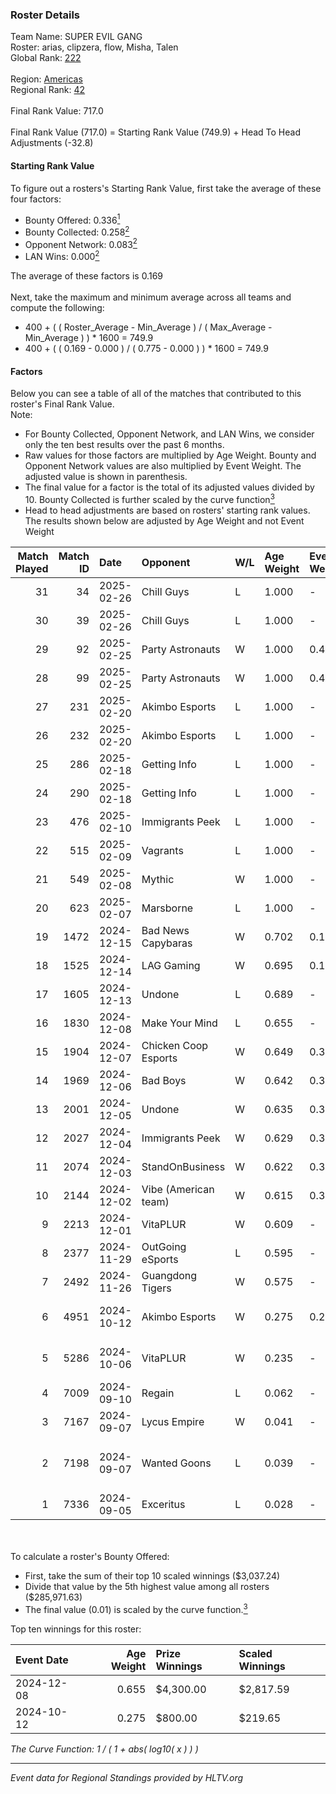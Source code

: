 ### Roster Details<br />
Team Name: SUPER EVIL GANG<br />
Roster: arias, clipzera, flow, Misha, Talen<br />
Global Rank: [222](../../standings_global_2025_02_28.md)<br />
<br />
Region: [Americas]( ../../standings_americas_2025_02_28.md)<br />
Regional Rank: [42]( ../../standings_americas_2025_02_28.md)<br />
<br />
Final Rank Value:  717.0<br />
<br />
Final Rank Value (717.0) = Starting Rank Value (749.9) + Head To Head Adjustments (-32.8)<br />

#### Starting Rank Value<br />
To figure out a rosters's Starting Rank Value, first take the average of these four factors:<br />
- Bounty Offered: 0.336[<sup>1</sup>](#table2)
- Bounty Collected: 0.258[<sup>2</sup>](#table1)
- Opponent Network: 0.083[<sup>2</sup>](#table1)
- LAN Wins: 0.000[<sup>2</sup>](#table1)

The average of these factors is 0.169<br />
<br />
Next, take the maximum and minimum average across all teams and compute the following:<br />
- 400 + ( ( Roster_Average - Min_Average ) / ( Max_Average - Min_Average ) ) * 1600 = 749.9
- 400 + ( ( 0.169 - 0.000 ) / ( 0.775 - 0.000 ) ) * 1600 = 749.9


#### Factors<br />
Below you can see a table of all of the matches that contributed to this roster's Final Rank Value.<br />
Note:<br />

- For Bounty Collected, Opponent Network, and LAN Wins, we consider only the ten best results over the past 6 months.
- Raw values for those factors are multiplied by Age Weight. Bounty and Opponent Network values are also multiplied by Event Weight. The adjusted value is shown in parenthesis.
- The final value for a factor is the total of its adjusted values divided by 10. Bounty Collected is further scaled by the curve function[<sup>3</sup>](#curveFunction)
- Head to head adjustments are based on rosters' starting rank values. The results shown below are adjusted by Age Weight and not Event Weight
<span id="table1"></span><br />


| Match Played | Match ID | Date       | Opponent             | W/L | Age Weight | Event Weight | Bounty Collected | Opponent Network | LAN Wins  | H2H Adj. | Roster                                         |
| -: | -: | :- | :- | :- | :- | :- | :- | :- | :- | -: | :- |
|           31 |       34 | 2025-02-26 | Chill Guys           | L   | 1.000      | -            | -                | -                | -         |    -7.42 | arias, clipzera, flow, Misha, Talen            |
|           30 |       39 | 2025-02-26 | Chill Guys           | L   | 1.000      | -            | -                | -                | -         |    -7.91 | arias, clipzera, flow, Misha, Talen            |
|           29 |       92 | 2025-02-25 | Party Astronauts     | W   | 1.000      | 0.477        | 0.009 (0.004)    | 0.557 (0.266)    | 0 (0.000) |    21.01 | arias, clipzera, flow, Misha, Talen            |
|           28 |       99 | 2025-02-25 | Party Astronauts     | W   | 1.000      | 0.477        | 0.009 (0.004)    | 0.557 (0.266)    | 0 (0.000) |    22.65 | arias, clipzera, flow, Misha, Talen            |
|           27 |      231 | 2025-02-20 | Akimbo Esports       | L   | 1.000      | -            | -                | -                | -         |   -14.57 | arias, clipzera, flow, Misha, Talen            |
|           26 |      232 | 2025-02-20 | Akimbo Esports       | L   | 1.000      | -            | -                | -                | -         |   -15.91 | arias, clipzera, flow, Misha, Talen            |
|           25 |      286 | 2025-02-18 | Getting Info         | L   | 1.000      | -            | -                | -                | -         |    -7.03 | arias, clipzera, flow, Misha, Talen            |
|           24 |      290 | 2025-02-18 | Getting Info         | L   | 1.000      | -            | -                | -                | -         |    -7.48 | arias, clipzera, flow, Misha, Talen            |
|           23 |      476 | 2025-02-10 | Immigrants Peek      | L   | 1.000      | -            | -                | -                | -         |   -19.90 | arias, clipzera, flow, Misha, Talen            |
|           22 |      515 | 2025-02-09 | Vagrants             | L   | 1.000      | -            | -                | -                | -         |   -12.57 | arias, clipzera, flow, Misha, Talen            |
|           21 |      549 | 2025-02-08 | Mythic               | W   | 1.000      | -            | -                | -                | 0 (0.000) |     5.88 | arias, clipzera, flow, Misha, Talen            |
|           20 |      623 | 2025-02-07 | Marsborne            | L   | 1.000      | -            | -                | -                | -         |   -22.16 | arias, clipzera, Flow, Misha, Talen            |
|           19 |     1472 | 2024-12-15 | Bad News Capybaras   | W   | 0.702      | 0.143        | 0.001 (0.000)    | 0.224 (0.022)    | 0 (0.000) |     7.98 | arias, clipzera, Keiti, Misha, Talen           |
|           18 |     1525 | 2024-12-14 | LAG Gaming           | W   | 0.695      | 0.143        | 0.002 (0.000)    | -                | 0 (0.000) |     6.31 | arias, clipzera, Keiti, Misha, Talen           |
|           17 |     1605 | 2024-12-13 | Undone               | L   | 0.689      | -            | -                | -                | -         |    -9.65 | arias, clipzera, Keiti, Misha, Talen           |
|           16 |     1830 | 2024-12-08 | Make Your Mind       | L   | 0.655      | -            | -                | -                | -         |   -11.08 | arias, clipzera, flow, Misha, Talen            |
|           15 |     1904 | 2024-12-07 | Chicken Coop Esports | W   | 0.649      | 0.372        | 0.008 (0.002)    | 0.203 (0.049)    | 0 (0.000) |     7.98 | arias, clipzera, flow, Misha, Talen            |
|           14 |     1969 | 2024-12-06 | Bad Boys             | W   | 0.642      | 0.372        | 0.005 (0.001)    | 0.155 (0.037)    | 0 (0.000) |     7.57 | arias, clipzera, flow, Misha, Talen            |
|           13 |     2001 | 2024-12-05 | Undone               | W   | 0.635      | 0.372        | 0.003 (0.001)    | 0.334 (0.079)    | 0 (0.000) |    11.04 | arias, clipzera, flow, Misha, Talen            |
|           12 |     2027 | 2024-12-04 | Immigrants Peek      | W   | 0.629      | 0.372        | 0.002 (0.000)    | 0.241 (0.056)    | 0 (0.000) |     7.23 | arias, clipzera, flow, Misha, Talen            |
|           11 |     2074 | 2024-12-03 | StandOnBusiness      | W   | 0.622      | 0.372        | -                | 0.058 (0.013)    | 0 (0.000) |     2.55 | arias, clipzera, flow, Misha, Talen            |
|           10 |     2144 | 2024-12-02 | Vibe (American team) | W   | 0.615      | 0.372        | 0.000 (0.000)    | 0.077 (0.018)    | -         |     6.00 | arias, clipzera, flow, Misha, Talen            |
|            9 |     2213 | 2024-12-01 | VitaPLUR             | W   | 0.609      | -            | -                | -                | -         |     3.76 | arias, clipzera, flow, Misha, Talen            |
|            8 |     2377 | 2024-11-29 | OutGoing eSports     | L   | 0.595      | -            | -                | -                | -         |   -11.76 | arias, clipzera, flow, Misha, Talen            |
|            7 |     2492 | 2024-11-26 | Guangdong Tigers     | W   | 0.575      | -            | -                | -                | -         |     2.20 | arias, clipzera, flow, Misha, Talen            |
|            6 |     4951 | 2024-10-12 | Akimbo Esports       | W   | 0.275      | 0.259        | 0.004 (0.000)    | 0.356 (0.025)    | -         |     3.94 | arias, clipzera, Lambchoppington, misha, Talen |
|            5 |     5286 | 2024-10-06 | VitaPLUR             | W   | 0.235      | -            | -                | -                | -         |     1.51 | arias, clipzera, Lambchoppington, misha, Talen |
|            4 |     7009 | 2024-09-10 | Regain               | L   | 0.062      | -            | -                | -                | -         |    -1.56 | arias, clipzera, Li4m, misha, Talen            |
|            3 |     7167 | 2024-09-07 | Lycus Empire         | W   | 0.041      | -            | -                | -                | -         |     0.16 | arias, clipzera, Li4m, misha, Talen            |
|            2 |     7198 | 2024-09-07 | Wanted Goons         | L   | 0.039      | -            | -                | -                | -         |    -1.00 | arias, Lambchoppington, Locke, misha, Talen    |
|            1 |     7336 | 2024-09-05 | Exceritus            | L   | 0.028      | -            | -                | -                | -         |    -0.58 | arias, clipzera, Li4m, misha, Talen            |

<br />
<span id="table2"></span><br />
To calculate a roster's Bounty Offered:<br />

- First, take the sum of their top 10 scaled winnings ($3,037.24)
- Divide that value by the 5th highest value among all rosters ($285,971.63)
- The final value (0.01) is scaled by the curve function.[<sup>3</sup>](#curveFunction)

Top ten winnings for this roster:<br />

| Event Date | Age Weight | Prize Winnings | Scaled Winnings |
| :- | -: | :- | :- |
| 2024-12-08 |      0.655 | $4,300.00      | $2,817.59       |
| 2024-10-12 |      0.275 | $800.00        | $219.65         |


<span id="curveFunction"></span>_The Curve Function: 1 / ( 1 + abs( log10( x ) ) )_<br />

---
_Event data for Regional Standings provided by HLTV.org_<br />
